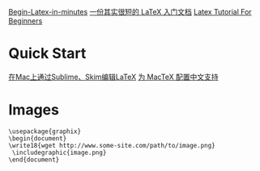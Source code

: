 ﻿
[Begin-Latex-in-minutes](https://github.com/VoLuong/Begin-Latex-in-minutes)
[一份其实很短的 LaTeX 入门文档](http://liam0205.me/2014/09/08/latex-introduction/) 
[Latex Tutorial For Beginners](http://www.latex-tutorial.com/tutorials/beginners/)
# Quick Start
[在Mac上通过Sublime、Skim编辑LaTeX](http://painterlin.com/2014/08/10/Using-LaTeX-with-Sublime-and-Skim-for-Mac.html) 
[为 MacTeX 配置中文支持](http://liam0205.me/2014/11/02/latex-mactex-chinese-support/) 




# Images
```\documentclass{article} 
\usepackage{graphix} 
\begin{document} 
\write18{wget http://www.some-site.com/path/to/image.png}
 \includegraphic{image.png} 
\end{document}
```